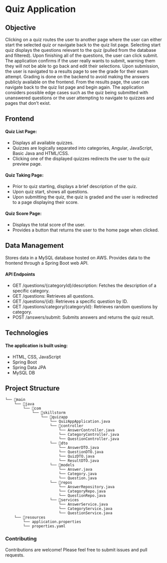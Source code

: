 # Quiz Application

## Objective

Clicking on a quiz routes the user to another page where the user can either start the selected quiz or navigate back to the quiz list page.
Selecting start quiz displays the questions relevant to the quiz (pulled from the database and filtered).
Upon finishing all of the questions, the user can click submit. The application confirms if the user really wants to submit, warning them they will not be able to go back and edit their selections.
Upon submission, the user is navigated to a results page to see the grade for their exam attempt. Grading is done on the backend to avoid making the answers publicly available on the frontend.
From the results page, the user can navigate back to the quiz list page and begin again.
The application considers possible edge cases such as the quiz being submitted with unanswered questions or the user attempting to navigate to quizzes and pages that don’t exist.

## Frontend

#### Quiz List Page:

- Displays all available quizzes.
- Quizzes are logically separated into categories, Angular, JavaScript, Basic Java and HTML/CSS.
- Clicking one of the displayed quizzes redirects the user to the quiz preview page.

#### Quiz Taking Page:

- Prior to quiz starting, displays a brief description of the quiz.
- Upon quiz start, shows all questions.
- Upon submitting the quiz, the quiz is graded and the user is redirected to a page displaying their score.

#### Quiz Score Page:

- Displays the total score of the user.
- Provides a button that returns the user to the home page when clicked.

## Data Management

Stores data in a MySQL database hosted on AWS. 
Provides data to the frontend through a Spring Boot web API.

#### API Endpoints
- GET /questions/{categoryId}/description: Fetches the description of a specific category.
- GET /questions: Retrieves all questions.
- GET /questions/{id}: Retrieves a specific question by ID.
- GET /questions/category/{categoryId}: Retrieves random questions by category.
- POST /answers/submit: Submits answers and returns the quiz result.

## Technologies

#### The application is built using:

- HTML, CSS, JavaScript
- Spring Boot
- Spring Data JPA
- MySQL DB

## Project Structure

```
└── 📁main
    └── 📁java
        └── 📁com
            └── 📁skillstorm
                └── 📁quizapp
                    └── QuizAppApplication.java
                    └── 📁controller
                        └── AnswerController.java
                        └── CategoryController.java
                        └── QuestionController.java
                    └── 📁dto
                        └── AnswerDTO.java
                        └── QuestionDTO.java
                        └── QuizDTO.java
                        └── ResultDTO.java
                    └── 📁models
                        └── Answer.java
                        └── Category.java
                        └── Question.java
                    └── 📁repos
                        └── AnswerRepository.java
                        └── CategoryRepo.java
                        └── QuestionRepo.java
                    └── 📁services
                        └── AnswerService.java
                        └── CategoryService.java
                        └── QuestionService.java
    └── 📁resources
        └── application.properties
        └── properties.yaml
```

### Contributing

Contributions are welcome! Please feel free to submit issues and pull requests.
